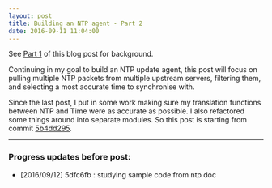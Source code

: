 ```yaml
---
layout: post
title: Building an NTP agent - Part 2
date: 2016-09-11 11:04:00
---
```


See [Part 1](http://astromechza.github.io/2016/09/10/ntp-agent-part-1.html) of
this blog post for background.

Continuing in my goal to build an NTP update agent, this post will focus on
pulling multiple NTP packets from multiple upstream servers, filtering them, and
selecting a most accurate time to synchronise with.

Since the last post, I put in some work making sure my translation functions
between NTP and Time were as accurate as possible. I also refactored some things
around into separate modules. So this post is starting from commit [5b4dd295](https://github.com/AstromechZA/ntp-agent/commit/5b4dd295483394857504d1fc5dab836c0b109ec5).

---

### Progress updates before post:

- [2016/09/12] 5dfc6fb : studying sample code from ntp doc
